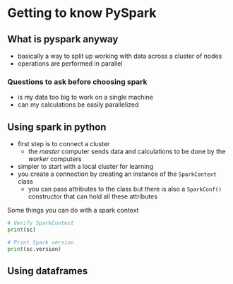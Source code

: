 # Getting to know PySpark

## What is pyspark anyway
- basically a way to split up working with data across a cluster of nodes
- operations are performed in parallel

### Questions to ask before choosing spark
- is my data too big to work on a single machine
- can my calculations be easily parallelized

## Using spark in python
- first step is to connect a cluster
    - the _master_ computer sends data and calculations to be done by the _worker_ computers
- simpler to start with a local cluster for learning
- you create a connection by creating an instance of the `SparkContext` class
    - you can pass attributes to the class but there is also a `SparkConf()` constructor that can hold all these attributes

Some things you can do with a spark context
```python
# Verify SparkContext
print(sc)

# Print Spark version
print(sc.version)
```
## Using dataframes